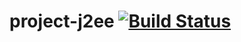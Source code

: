 # project-j2ee [![Build Status](https://travis-ci.org/docdonkun/project-j2ee.svg?branch=master)](https://travis-ci.org/docdonkun/project-j2ee)
